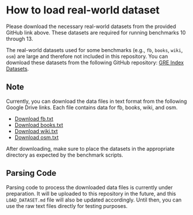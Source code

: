 # How to load real-world dataset

Please download the necessary real-world datasets from the provided GitHub link above. These datasets are required for running benchmarks 10 through 13.

The real-world datasets used for some benchmarks (e.g., `fb`, `books`, `wiki`, `osm`) are large and therefore not included in this repository. You can download these datasets from the following GitHub repository: [GRE Index Datasets](https://github.com/gre4index/GRE.git). 

## Note

Currently, you can download the data files in text format from the following Google Drive links. Each file contains data for fb, books, wiki, and osm.

- [Download fb.txt](https://drive.google.com/file/d/116TlXFi0BwHp-cag-HF9ZP-upzPDWwq9/view?usp=sharing)
- [Download books.txt](https://drive.google.com/file/d/1Wh3pE9mQVXYQ9nOWCKrAIHi9Esss6clb/view?usp=sharing)
- [Download wiki.txt](https://drive.google.com/file/d/1FMLksETjoxpu0XvykGKCEbppjOh3sYro/view?usp=sharing)
- [Download osm.txt](https://drive.google.com/file/d/1J7ZjiI8HuD0KDFx3cqpzqwFe3u56TOwD/view?usp=sharing)

After downloading, make sure to place the datasets in the appropriate directory as expected by the benchmark scripts.

## Parsing Code

Parsing code to process the downloaded data files is currently under preparation. It will be uploaded to this repository in the future, and this `LOAD_DATASET.md` file will also be updated accordingly. Until then, you can use the raw text files directly for testing purposes.